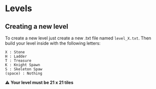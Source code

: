 # Levels

## Creating a new level

To create a new level just create a new .txt file named `level_X.txt`. Then
build your level inside with the following letters:
```
X : Stone
H : Ladder
T : Treasure
K : Knight Spawn
S : Skeleton Spaw
(space) : Nothing
```
:warning: **Your level must be 21 x 21 tiles**
